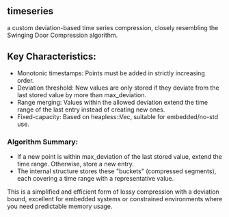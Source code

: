 timeseries
---

a custom deviation-based time series compression, closely resembling the Swinging Door Compression algorithm.

## Key Characteristics:
- Monotonic timestamps: Points must be added in strictly increasing order.
- Deviation threshold: New values are only stored if they deviate from the last stored value by more than max_deviation.
- Range merging: Values within the allowed deviation extend the time range of the last entry instead of creating new ones.
- Fixed-capacity: Based on heapless::Vec, suitable for embedded/no-std use.

### Algorithm Summary:
- If a new point is within max_deviation of the last stored value, extend the time range. Otherwise, store a new entry.
- The internal structure stores these "buckets" (compressed segments), each covering a time range with a representative value.

This is a simplified and efficient form of lossy compression with a deviation bound, excellent for embedded systems or constrained environments where you need predictable memory usage.
